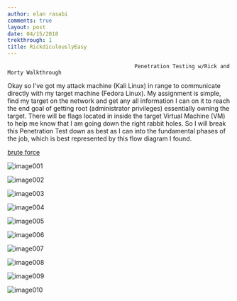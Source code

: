 ```yaml
---
author: elan rasabi
comments: true
layout: post
date: 04/15/2018
trekthrough: 1
title: RickdiculouslyEasy
---
```

				                            Penetration Testing w/Rick and Morty Walkthrough

Okay so I’ve got my attack machine (Kali Linux) in range to communicate directly with my target machine (Fedora Linux). My assignment is simple, find my target on the network and get any all information I can on it to reach the end goal of getting root (administrator privileges) essentially owning the target. There will be flags located in inside the target Virtual Machine (VM) to help me know that I am going down the right rabbit holes. So I will break this Penetration Test down as best as I can into the fundamental phases of the job, which is best represented by this flow diagram I found.

[brute force](http://hmarco.org/data/Preventing_brute_force_attacks_against_stack_canary_protection_on_networking_servers.pdf)

![image001](https://user-images.githubusercontent.com/15791354/38782081-517d3d9e-40bc-11e8-9961-91d0c9d7f757.jpg)

![image002](https://user-images.githubusercontent.com/15791354/38782084-5ad7ca08-40bc-11e8-8e3c-d7c43223fe4e.jpg)

![image003](https://user-images.githubusercontent.com/15791354/38782085-5ae660e0-40bc-11e8-87c6-82a561636a4f.png)

![image004](https://user-images.githubusercontent.com/15791354/38782086-5af7ba5c-40bc-11e8-855c-d82a00bd4c16.jpg)

![image005](https://user-images.githubusercontent.com/15791354/38782087-5b072d66-40bc-11e8-9e94-7e179235637c.jpg)

![image006](https://user-images.githubusercontent.com/15791354/38782088-5b1eb86e-40bc-11e8-9fa0-550b36726786.jpg)

![image007](https://user-images.githubusercontent.com/15791354/38782089-5b2c772e-40bc-11e8-96e6-d0886c032ae3.jpg)

![image008](https://user-images.githubusercontent.com/15791354/38782090-5b3a7022-40bc-11e8-84cb-63d6413d11bf.jpg)

![image009](https://user-images.githubusercontent.com/15791354/38782091-5b498044-40bc-11e8-8648-ae62c33ecf22.jpg)

![image010](https://user-images.githubusercontent.com/15791354/38782092-5b5808ee-40bc-11e8-88e5-9d3358bee5fa.jpg)
